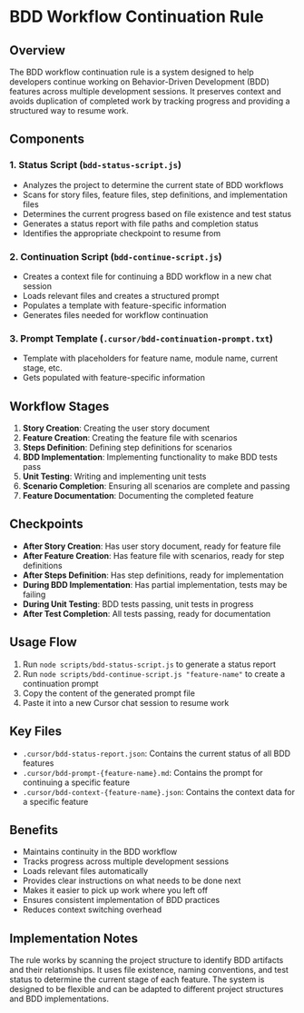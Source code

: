 # BDD Workflow Continuation Rule

## Overview
The BDD workflow continuation rule is a system designed to help developers continue working on Behavior-Driven Development (BDD) features across multiple development sessions. It preserves context and avoids duplication of completed work by tracking progress and providing a structured way to resume work.

## Components

### 1. Status Script (`bdd-status-script.js`)
- Analyzes the project to determine the current state of BDD workflows
- Scans for story files, feature files, step definitions, and implementation files
- Determines the current progress based on file existence and test status
- Generates a status report with file paths and completion status
- Identifies the appropriate checkpoint to resume from

### 2. Continuation Script (`bdd-continue-script.js`)
- Creates a context file for continuing a BDD workflow in a new chat session
- Loads relevant files and creates a structured prompt
- Populates a template with feature-specific information
- Generates files needed for workflow continuation

### 3. Prompt Template (`.cursor/bdd-continuation-prompt.txt`)
- Template with placeholders for feature name, module name, current stage, etc.
- Gets populated with feature-specific information

## Workflow Stages
1. **Story Creation**: Creating the user story document
2. **Feature Creation**: Creating the feature file with scenarios
3. **Steps Definition**: Defining step definitions for scenarios
4. **BDD Implementation**: Implementing functionality to make BDD tests pass
5. **Unit Testing**: Writing and implementing unit tests
6. **Scenario Completion**: Ensuring all scenarios are complete and passing
7. **Feature Documentation**: Documenting the completed feature

## Checkpoints
- **After Story Creation**: Has user story document, ready for feature file
- **After Feature Creation**: Has feature file with scenarios, ready for step definitions
- **After Steps Definition**: Has step definitions, ready for implementation
- **During BDD Implementation**: Has partial implementation, tests may be failing
- **During Unit Testing**: BDD tests passing, unit tests in progress
- **After Test Completion**: All tests passing, ready for documentation

## Usage Flow
1. Run `node scripts/bdd-status-script.js` to generate a status report
2. Run `node scripts/bdd-continue-script.js "feature-name"` to create a continuation prompt
3. Copy the content of the generated prompt file
4. Paste it into a new Cursor chat session to resume work

## Key Files
- `.cursor/bdd-status-report.json`: Contains the current status of all BDD features
- `.cursor/bdd-prompt-{feature-name}.md`: Contains the prompt for continuing a specific feature
- `.cursor/bdd-context-{feature-name}.json`: Contains the context data for a specific feature

## Benefits
- Maintains continuity in the BDD workflow
- Tracks progress across multiple development sessions
- Loads relevant files automatically
- Provides clear instructions on what needs to be done next
- Makes it easier to pick up work where you left off
- Ensures consistent implementation of BDD practices
- Reduces context switching overhead

## Implementation Notes
The rule works by scanning the project structure to identify BDD artifacts and their relationships. It uses file existence, naming conventions, and test status to determine the current stage of each feature. The system is designed to be flexible and can be adapted to different project structures and BDD implementations. 